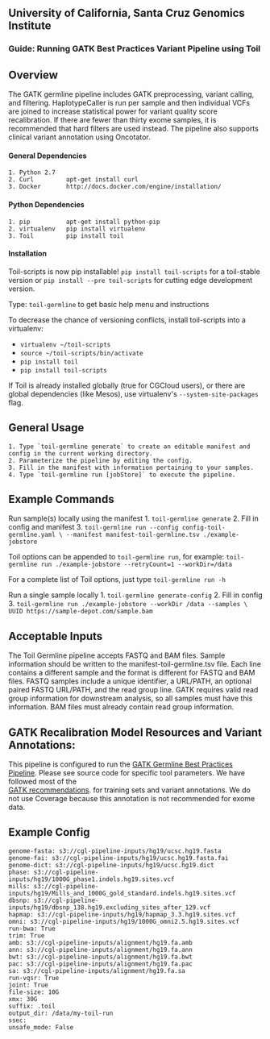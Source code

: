 ## University of California, Santa Cruz Genomics Institute
### Guide: Running GATK Best Practices Variant Pipeline using Toil

## Overview

The GATK germline pipeline includes GATK preprocessing, variant calling, 
and filtering. HaplotypeCaller is run per sample and then individual 
VCFs are joined to increase statistical power for variant quality score 
recalibration. If there are fewer than thirty exome samples, it is 
recommended that hard filters are used instead. The pipeline also 
supports clinical variant annotation using Oncotator.

#### General Dependencies

    1. Python 2.7
    2. Curl         apt-get install curl
    3. Docker       http://docs.docker.com/engine/installation/

#### Python Dependencies

    1. pip          apt-get install python-pip
    2. virtualenv   pip install virtualenv
    3. Toil         pip install toil

#### Installation

Toil-scripts is now pip installable! `pip install toil-scripts` for a toil-stable version 
or `pip install --pre toil-scripts` for cutting edge development version.

Type: `toil-germline` to get basic help menu and instructions

To decrease the chance of versioning conflicts, install toil-scripts into a virtualenv: 

- `virtualenv ~/toil-scripts` 
- `source ~/toil-scripts/bin/activate`
- `pip install toil`
- `pip install toil-scripts`

If Toil is already installed globally (true for CGCloud users), or there are global dependencies (like Mesos),
use virtualenv's `--system-site-packages` flag.

## General Usage

    1. Type `toil-germline generate` to create an editable manifest and config in the current working directory.
    2. Parameterize the pipeline by editing the config.
    3. Fill in the manifest with information pertaining to your samples.
    4. Type `toil-germline run [jobStore]` to execute the pipeline.
    
## Example Commands
Run sample(s) locally using the manifest
    1. `toil-germline generate`
    2. Fill in config and manifest
    3. `toil-germline run --config config-toil-germline.yaml \
        --manifest manifest-toil-germline.tsv ./example-jobstore`

Toil options can be appended to `toil-germline run`, for example:
`toil-germline run ./example-jobstore --retryCount=1 --workDir=/data`

For a complete list of Toil options, just type `toil-germline run -h`

Run a single sample locally
    1. `toil-germline generate-config`
    2. Fill in config
    3. `toil-germline run ./example-jobstore --workDir /data --samples \
        UUID https://sample-depot.com/sample.bam`
        
## Acceptable Inputs
The Toil Germline pipeline accepts FASTQ and BAM files. Sample 
information should be written to the manifest-toil-germline.tsv file. 
Each line contains a different sample and the format is different for 
FASTQ and BAM files. FASTQ samples include a unique identifier, a 
URL/PATH, an optional paired FASTQ URL/PATH, and the read group line. 
GATK requires valid read group information for downstream analysis, so 
all samples must have this information. BAM files must already contain
read group information. 

## GATK Recalibration Model Resources and Variant Annotations:
This pipeline is configured to run the [GATK Germline Best Practices 
Pipeline](https://software.broadinstitute.org/gatk/best-practices/).
Please see source code for specific tool parameters. We have followed 
most of the  
[GATK recommendations](https://software.broadinstitute.org/gatk/guide/article?id=2805).
for training sets and variant annotations. We do not use Coverage 
because this annotation is not recommended for exome data.

## Example Config

```
genome-fasta: s3://cgl-pipeline-inputs/hg19/ucsc.hg19.fasta
genome-fai: s3://cgl-pipeline-inputs/hg19/ucsc.hg19.fasta.fai
genome-dict: s3://cgl-pipeline-inputs/hg19/ucsc.hg19.dict
phase: s3://cgl-pipeline-inputs/hg19/1000G_phase1.indels.hg19.sites.vcf
mills: s3://cgl-pipeline-inputs/hg19/Mills_and_1000G_gold_standard.indels.hg19.sites.vcf
dbsnp: s3://cgl-pipeline-inputs/hg19/dbsnp_138.hg19.excluding_sites_after_129.vcf
hapmap: s3://cgl-pipeline-inputs/hg19/hapmap_3.3.hg19.sites.vcf
omni: s3://cgl-pipeline-inputs/hg19/1000G_omni2.5.hg19.sites.vcf
run-bwa: True
trim: True
amb: s3://cgl-pipeline-inputs/alignment/hg19.fa.amb
ann: s3://cgl-pipeline-inputs/alignment/hg19.fa.ann
bwt: s3://cgl-pipeline-inputs/alignment/hg19.fa.bwt
pac: s3://cgl-pipeline-inputs/alignment/hg19.fa.pac
sa: s3://cgl-pipeline-inputs/alignment/hg19.fa.sa
run-vqsr: True
joint: True
file-size: 10G
xmx: 30G
suffix: .toil
output_dir: /data/my-toil-run
ssec:
unsafe_mode: False
```
